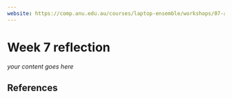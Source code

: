 ```yaml
---
website: https://comp.anu.edu.au/courses/laptop-ensemble/workshops/07-algorithmic-composition-1/
---
```


# Week 7 reflection

_your content goes here_

## References